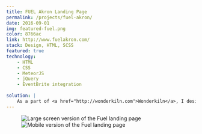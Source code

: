```yaml
---
title: FUEL Akron Landing Page
permalink: /projects/fuel-akron/
date: 2016-09-01
img: featured-fuel.png
color: 8766ac
link: http://www.fuelakron.com/
stack: Design, HTML, SCSS
featured: true
technology:
    - HTML
    - CSS
    - MeteorJS
    - jQuery
    - EventBrite integration
    
solution: |
    As a part of <a href="http://wonderkiln.com">Wonderkiln</a>, I designed and implemented responsive landing page for FUEL Akron, based on a poster design. The site makes heavy use of SVG and CSS graphics as well as scroll animation.
---
```

<figure class="projects__img-wrapper row row--full" style="background-color: #{{ page.color }}">
    <div class="projects__col--two-thirds">
        <img class="projects__img projects__img--full" src="{{ imgurl }}/img/fuel-landing.png" alt="Large screen version of the Fuel landing page">
    </div>
    <div class="projects__col--one-third">
        <img class="projects__img projects__img--full" src="{{ imgurl }}/img/fuel-mobile.png" alt="Mobile version of the Fuel landing page">
    </div>
</figure>
